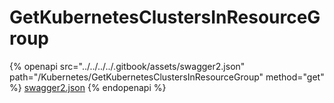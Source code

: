 # GetKubernetesClustersInResourceGroup

{% openapi src="../../../../.gitbook/assets/swagger2.json" path="/Kubernetes/GetKubernetesClustersInResourceGroup" method="get" %}
[swagger2.json](../../../../.gitbook/assets/swagger2.json)
{% endopenapi %}
